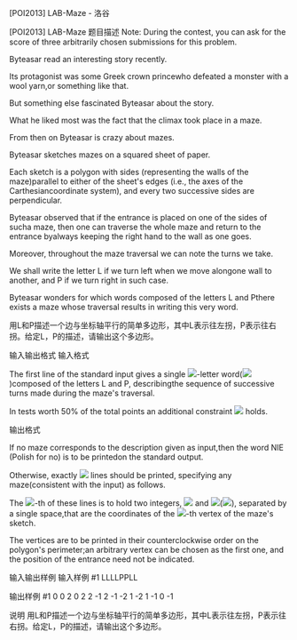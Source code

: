 



[POI2013] LAB-Maze - 洛谷














[POI2013] LAB-Maze
题目描述
Note:
During the contest, you can ask for the score of three arbitrarily chosen submissions for this problem.

Byteasar read an interesting story recently.

Its protagonist was some Greek crown princewho defeated a monster with a wool yarn,or something like that.

But something else fascinated Byteasar about the story.

What he liked most was the fact that the climax took place in a maze.

From then on Byteasar is crazy about mazes.

Byteasar sketches mazes on a squared sheet of paper.

Each sketch is a polygon with sides (representing the walls of the maze)parallel to either of the sheet's edges (i.e., the axes of the Carthesiancoordinate system), and every two successive sides are perpendicular.

Byteasar observed that if the entrance is placed on one of the sides of sucha maze, then one can traverse the whole maze and return to the entrance byalways keeping the right hand to the wall as one goes.

Moreover, throughout the maze traversal we can note the turns we take.

We shall write the letter L if we turn left when we move alongone wall to another, and P if we turn right in such case.

Byteasar wonders for which words composed of the letters L and Pthere exists a maze whose traversal results in writing this very word.

用L和P描述一个边与坐标轴平行的简单多边形，其中L表示往左拐，P表示往右拐。给定L，P的描述，请输出这个多边形。

输入输出格式
输入格式

The first line of the standard input gives a single ![](http://main.edu.pl/images/OI20/lab-en-tex.1.png)-letter word(![](http://main.edu.pl/images/OI20/lab-en-tex.2.png))composed of the letters L and P, describingthe sequence of successive turns made during the maze's traversal.

In tests worth 50% of the total points an additional constraint ![](http://main.edu.pl/images/OI20/lab-en-tex.3.png) holds.

输出格式

If no maze corresponds to the description given as input,then the word NIE (Polish for no) is to be printedon the standard output.

Otherwise, exactly ![](http://main.edu.pl/images/OI20/lab-en-tex.4.png) lines should be printed, specifying any maze(consistent with the input) as follows.

The ![](http://main.edu.pl/images/OI20/lab-en-tex.5.png)-th of these lines is to hold two integers, ![](http://main.edu.pl/images/OI20/lab-en-tex.6.png) and ![](http://main.edu.pl/images/OI20/lab-en-tex.7.png)(![](http://main.edu.pl/images/OI20/lab-en-tex.8.png)), separated by a single space,that are the coordinates of the ![](http://main.edu.pl/images/OI20/lab-en-tex.9.png)-th vertex of the maze's sketch.

The vertices are to be printed in their counterclockwise order on the polygon's perimeter;an arbitrary vertex can be chosen as the first one, and the position of the entrance need not be indicated.

输入输出样例
输入样例 #1
LLLLPPLL

输出样例 #1
0 0
2 0
2 2
-1 2
-1 -2
1 -2
1 -1
0 -1

说明
用L和P描述一个边与坐标轴平行的简单多边形，其中L表示往左拐，P表示往右拐。给定L，P的描述，请输出这个多边形。







